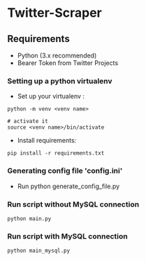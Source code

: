 # Twitter-Scraper

## Requirements

- Python (3.x recommended)
- Bearer Token from Twitter Projects

### Setting up a python virtualenv

- Set up your virtualenv : 
```shell
python -m venv <venv name>

# activate it
source <venv name>/bin/activate
```

- Install requirements:
```shell
pip install -r requirements.txt
```

### Generating config file 'config.ini'
- Run python generate\_config\_file.py

### Run script without MySQL connection
```shell
python main.py
```
### Run script with MySQL connection
```shell
python main_mysql.py
```
